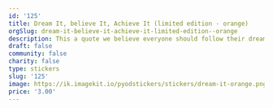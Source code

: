 ```yaml
---
id: '125'
title: Dream It, believe It, Achieve It (limited edition - orange)
orgSlug: dream-it-believe-it-achieve-it-limited-edition--orange
description: This a quote we believe everyone should follow their dreams.
draft: false
community: false
charity: false
type: stickers
slug: '125'
image: https://ik.imagekit.io/pyodstickers/stickers/dream-it-orange.png
price: '3.00'
---
```

